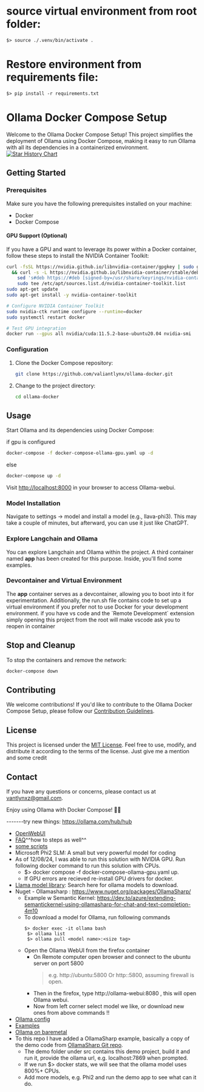 # source virtual environment from root folder:
` $> source ./.venv/bin/activate . `
# Restore environment from requirements file:
` $> pip install -r requirements.txt `

# Ollama Docker Compose Setup
Welcome to the Ollama Docker Compose Setup! This project simplifies the deployment of Ollama using Docker Compose, making it easy to run Ollama with all its dependencies in a containerized environment.
[![Star History Chart](https://api.star-history.com/svg?repos=valiantlynx/ollama-docker&type=Date)](https://star-history.com/#valiantlynx/ollama-docker&Date)

## Getting Started
### Prerequisites
Make sure you have the following prerequisites installed on your machine:
- Docker
- Docker Compose

#### GPU Support (Optional)
If you have a GPU and want to leverage its power within a Docker container, follow these steps to install the NVIDIA Container Toolkit:

```bash
curl -fsSL https://nvidia.github.io/libnvidia-container/gpgkey | sudo gpg --dearmor -o /usr/share/keyrings/nvidia-container-toolkit-keyring.gpg \
  && curl -s -L https://nvidia.github.io/libnvidia-container/stable/deb/nvidia-container-toolkit.list | \
    sed 's#deb https://#deb [signed-by=/usr/share/keyrings/nvidia-container-toolkit-keyring.gpg] https://#g' | \
    sudo tee /etc/apt/sources.list.d/nvidia-container-toolkit.list
sudo apt-get update
sudo apt-get install -y nvidia-container-toolkit

# Configure NVIDIA Container Toolkit
sudo nvidia-ctk runtime configure --runtime=docker
sudo systemctl restart docker

# Test GPU integration
docker run --gpus all nvidia/cuda:11.5.2-base-ubuntu20.04 nvidia-smi
```

### Configuration

1. Clone the Docker Compose repository:

    ```bash
    git clone https://github.com/valiantlynx/ollama-docker.git
    ```

2. Change to the project directory:

    ```bash
    cd ollama-docker
    ```

## Usage

Start Ollama and its dependencies using Docker Compose:

if gpu is configured
```bash
docker-compose -f docker-compose-ollama-gpu.yaml up -d
```
else
```bash
docker-compose up -d
```

Visit [http://localhost:8000](http://localhost:8000) in your browser to access Ollama-webui.

### Model Installation

Navigate to settings -> model and install a model (e.g., llava-phi3). This may take a couple of minutes, but afterward, you can use it just like ChatGPT.

### Explore Langchain and Ollama

You can explore Langchain and Ollama within the project. A third container named **app** has been created for this purpose. Inside, you'll find some examples.

### Devcontainer and Virtual Environment

The **app** container serves as a devcontainer, allowing you to boot into it for experimentation. Additionally, the run.sh file contains code to set up a virtual environment if you prefer not to use Docker for your development environment.
if you have vs code and the `Remote Development´ extension simply opening this project from the root will make vscode ask you to reopen in container
## Stop and Cleanup

To stop the containers and remove the network:

```bash
docker-compose down
```

## Contributing

We welcome contributions! If you'd like to contribute to the Ollama Docker Compose Setup, please follow our [Contribution Guidelines](CONTRIBUTING.md).


## License

This project is licensed under the [MIT License](LICENSE). Feel free to use, modify, and distribute it according to the terms of the license. Just give me a mention and some credit

## Contact

If you have any questions or concerns, please contact us at [vantlynxz@gmail.com](mailto:vantlynxz@gmail.com).

Enjoy using Ollama with Docker Compose! 🐳🚀



-------try new things:
https://ollama.com/hub/hub
- [OpenWebUI](https://docs.openwebui.com/ )
- [FAQ](https://github.com/ollama/ollama/blob/main/docs/README.md )^^how to steps as well^^
- [some scripts](https://github.com/CtrlAiDel/How-to-Run-Multiple-AI-Models-with-Ollama-and-Open-WebUI-in-Docker/blob/main/README.md )
- Microsoft Phi2 SLM: A small but very powerful model for coding
- As of 12/08/24, I was able to run this solution with NVIDIA GPU. Run following docker command to run this solution with CPUs.
    - $> docker compose -f docker-compose-ollama-gpu.yaml up. 
    - If GPU errors are recieved re-install GPU drivers for docker.
- [Llama model library](https://ollama.com/search ): Search here for ollama models to download.
- Nuget - Ollamasharp : https://www.nuget.org/packages/OllamaSharp/
    - Example w Semantic Kernel: https://dev.to/azure/extending-semantickernel-using-ollamasharp-for-chat-and-text-completion-4m10 
  - To download a model for Ollama, run following commands
      ```Shell
      $> docker exec -it ollama bash
       $> ollama list
       $> ollama pull <model name>:<size tag>
      ```
  - Open the Ollama WebUI from the firefox container
    - On Remote computer open browser and connect to the ubuntu server on port 5800 
        > e.g. http://ubuntu:5800 Or http:<Ubuntu Ip>:5800, assuming firewall is open.
    - Then in the firefox, type http://ollama-webui:8080 , this will open Ollama webui.
    - Now from left corner select model we like, or download new ones from above commands !!
- [Ollama config](https://github.com/ollama/ollama/blob/main/docs/faq.md#where-are-models-stored )
- [Examples](https://github.com/ollama/ollama-python/blob/main/examples/README.md)
- [Ollama on baremetal](https://www.restack.io/p/ollama-answer-download-model-offline-cat-ai )
- To this repo I have added a OllamaSharp example, basically a copy of the demo code from [OllamaSharp Git repo](https://github.com/awaescher/OllamaSharp ).
    - The demo folder under src contains this demo project, build it and run it, provide the ollama url, e.g. localhost:7869 when prompted.
    - If we run $> docker stats, we will see that the ollama model uses 800%+ CPUs.
    - Add more models, e.g. Phi2 and run the demo app to see what can it do.

